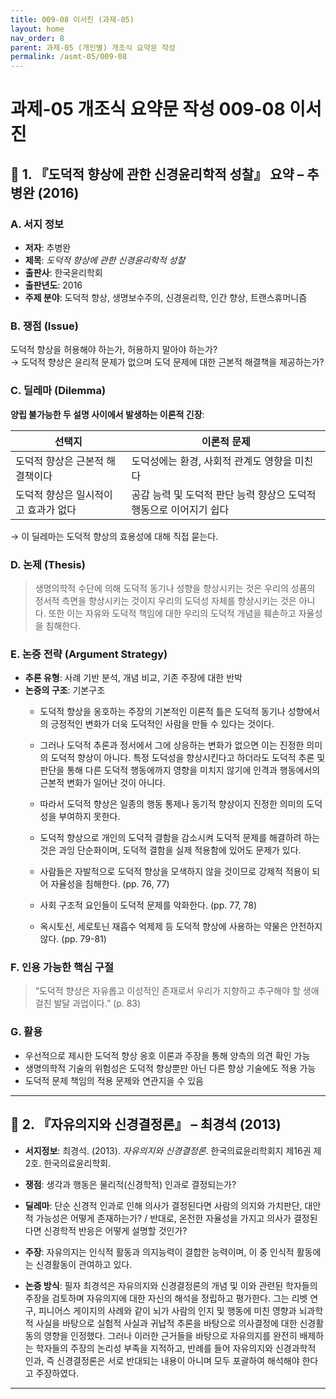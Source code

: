 ```yaml
---
title: 009-08 이서진 (과제-05)
layout: home
nav_order: 8
parent: 과제-05 (개인별) 개조식 요약문 작성
permalink: /asmt-05/009-08
---
```


# 과제-05 개조식 요약문 작성 009-08 이서진 

## 📘 1. 『도덕적 향상에 관한 신경윤리학적 성찰』 요약 – 추병완 (2016)

### A. 서지 정보  
- **저자**: 추병완  
- **제목**: *도덕적 향상에 관한 신경윤리학적 성찰*  
- **출판사**: 한국윤리학회  
- **출판년도**: 2016
- **주제 분야**: 도덕적 향상, 생명보수주의, 신경윤리학, 인간 향상, 트랜스휴머니즘


### B. 쟁점 (Issue)  
도덕적 향상을 허용해야 하는가, 허용하지 말아야 하는가?  
→ 도덕적 향상은 윤리적 문제가 없으며 도덕 문제에 대한 근본적 해결책을 제공하는가?


### C. 딜레마 (Dilemma)  
**양립 불가능한 두 설명 사이에서 발생하는 이론적 긴장**:

| 선택지 | 이론적 문제 |
|--------|-------------|
| 도덕적 향상은 근본적 해결책이다 | 도덕성에는 환경, 사회적 관계도 영향을 미친다 |
| 도덕적 향상은 일시적이고 효과가 없다 | 공감 능력 및 도덕적 판단 능력 향상으 도덕적 행동으로 이어지기 쉽다 |

→ 이 딜레마는 도덕적 향상의 효용성에 대해 직접 묻는다.


### D. 논제 (Thesis)  
> 생명의학적 수단에 의해 도덕적 동기나 성향을 향상시키는 것은 우리의 성품의 정서적 측면을 향상시키는 것이지 우리의 도덕성 자체를 향상시키는 것은 아니다. 또한 이는 자유와 도덕적 책임에 대한 우리의 도덕적 개념을 훼손하고 자율성을 침해한다.

### E. 논증 전략 (Argument Strategy)  
- **추론 유형**: 사례 기반 분석, 개념 비교, 기존 주장에 대한 반박  
- **논증의 구조**:
  기본구조
  - 도덕적 향상을 옹호하는 주장의 기본적인 이론적 틀은 도덕적 동기나 성향에서의 긍정적인 변화가 더욱 도덕적인 사람을 만들 수 있다는 것이다.
  - 그러나 도덕적 추론과 정서에서 그에 상응하는 변화가 없으면 이는 진정한 의미의 도덕적 향상이 아니다. 특정 도덕성을 향상시킨다고 하더라도 도덕적 추론 및 판단을 통해 다른 도덕적 행동에까지 영향을 미치지 않기에 인격과 행동에서의 근본적 변화가 일어난 것이 아니다.
  - 따라서 도덕적 향상은 일종의 행동 통제나 동기적 향상이지 진정한 의미의 도덕성을 부여하지 못한다.

  - 도덕적 향상으로 개인의 도덕적 결함을 감소시켜 도덕적 문제를 해결하려 하는 것은 과잉 단순화이며, 도덕적 결함을 실제 적용함에 있어도 문제가 있다.
  - 사람들은 자발적으로 도덕적 향상을 모색하지 않을 것이므로 강제적 적용이 되어 자율성을 침해한다. (pp. 76, 77)
  - 사회 구조적 요인들이 도덕적 문제를 악화한다. (pp. 77, 78)  
  - 옥시토신, 세로토닌 재흡수 억제제 등 도덕적 향상에 사용하는 약물은 안전하지 않다. (pp. 79-81)  


### F. 인용 가능한 핵심 구절
> “도덕적 향상은 자유롭고 이성적인 존재로서 우리가 지향하고 추구해야 할 생애 걸친 발달 과업이다.” (p. 83)  


### G. 활용
- 우선적으로 제시한 도덕적 향상 옹호 이론과 주장을 통해 양측의 의견 확인 가능  
- 생명의학적 기술의 위험성은 도덕적 향상뿐만 아닌 다른 향상 기술에도 적용 가능  
- 도덕적 문제 책임의 적용 문제와 연관지을 수 있음

---

## 📘 2. 『자유의지와 신경결정론』 – 최경석 (2013)

- **서지정보**: 최경석. (2013). *자유의지와 신경결정론*. 한국의료윤리학회지 제16권 제2호. 한국의료윤리학회.

- **쟁점**: 생각과 행동은 물리적(신경학적) 인과로 결정되는가?
- **딜레마**: 단순 신경적 인과로 인해 의사가 결정된다면 사람의 의지와 가치판단, 대안적 가능성은 어떻게 존재하는가?  / 반대로, 온전한 자율성을 가지고 의사가 결정된다면 신경학적 반응은 어떻게 설명할 것인가?  
- **주장**: 자유의지는 인식적 활동과 의지능력이 결합한 능력이며, 이 중 인식적 활동에는 신경활동이 관여하고 있다.  
- **논증 방식**: 필자 최경석은 자유의지와 신경결정론의 개념 및 이와 관련된 학자들의 주장을 검토하며 자유의지에 대한 자신의 해석을 정립하고 평가한다. 그는 리벳 연구, 피니어스 게이지의 사례와 같이 뇌가 사람의 인지 및 행동에 미친 영향과 뇌과학적 사실을 바탕으로 실험적 사실과 귀납적 추론을 바탕으로 의사결정에 대한 신경활동의 영향을 인정했다. 그러나 이러한 근거들을 바탕으로 자유의지를 완전히 배제하는 학자들의 주장의 논리성 부족을 지적하고, 반례를 들어 자유의지와 신경과학적 인과, 즉 신경결정론은 서로 반대되는 내용이 아니며 모두 포괄하여 해석해야 한다고 주장하였다. 

---
